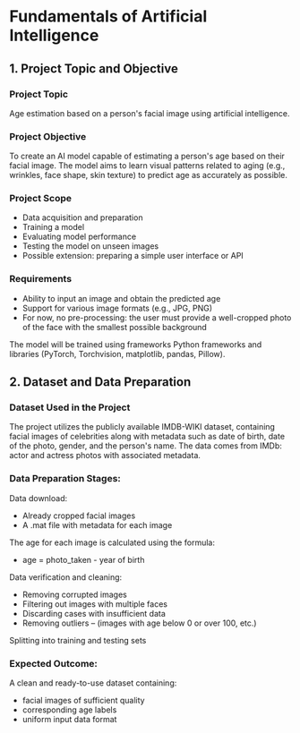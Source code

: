 # Fundamentals of Artificial Intelligence
## 1. Project Topic and Objective
### Project Topic
Age estimation based on a person's facial image using artificial intelligence.

### Project Objective
To create an AI model capable of estimating a person's age based on their facial image. The model aims to learn visual patterns related to aging (e.g., wrinkles, face shape, skin texture) to predict age as accurately as possible.

### Project Scope
- Data acquisition and preparation
- Training a model
- Evaluating model performance
- Testing the model on unseen images
- Possible extension: preparing a simple user interface or API

### Requirements
- Ability to input an image and obtain the predicted age
- Support for various image formats (e.g., JPG, PNG)
- For now, no pre-processing: the user must provide a well-cropped photo of the face with the smallest possible background

The model will be trained using frameworks Python frameworks and libraries (PyTorch, Torchvision, matplotlib, pandas, Pillow).

## 2. Dataset and Data Preparation
### Dataset Used in the Project
The project utilizes the publicly available IMDB-WIKI dataset, containing facial images of celebrities along with metadata such as date of birth, date of the photo, gender, and the person's name. The data comes from IMDb: actor and actress photos with associated metadata.

### Data Preparation Stages:
Data download:
- Already cropped facial images
- A .mat file with metadata for each image

The age for each image is calculated using the formula:
  - age = photo_taken - year of birth

Data verification and cleaning:
- Removing corrupted images
- Filtering out images with multiple faces
- Discarding cases with insufficient data
- Removing outliers – (images with age below 0 or over 100, etc.)

Splitting into training and testing sets

### Expected Outcome:
A clean and ready-to-use dataset containing:
- facial images of sufficient quality
- corresponding age labels
- uniform input data format

